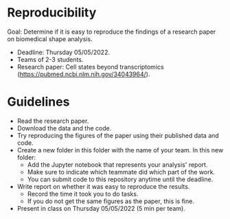 # Reproducibility

Goal: Determine if it is easy to reproduce the findings of a research paper on biomedical shape analysis.

- Deadline: Thursday 05/05/2022.
- Teams of 2-3 students.
- Research paper: Cell states beyond transcriptomics (https://pubmed.ncbi.nlm.nih.gov/34043964/).

# Guidelines

- Read the research paper.
- Download the data and the code.
- Try reproducing the figures of the paper using their published data and code.
- Create a new folder in this folder with the name of your team. In this new folder:
  - Add the Jupyter notebook that represents your analysis' report.
  - Make sure to indicate which teammate did which part of the work.
  - You can submit code to this repository anytime until the deadline.
- Write report on whether it was easy to reproduce the results.
  - Record the time it took you to do tasks.
  - If you do not get the same figures as the paper, this is fine.
- Present in class on Thursday 05/05/2022 (5 min per team).
